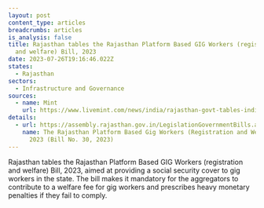 ```yaml
---
layout: post
content_type: articles
breadcrumbs: articles
is_analysis: false
title: Rajasthan tables the Rajasthan Platform Based GIG Workers (registration
  and welfare) Bill, 2023
date: 2023-07-26T19:16:46.022Z
states:
  - Rajasthan
sectors:
  - Infrastructure and Governance
sources:
  - name: Mint
    url: https://www.livemint.com/news/india/rajasthan-govt-tables-indias-first-gig-workers-rights-bill-provide-them-with-unique-id-11689959770272.html
details:
  - url: https://assembly.rajasthan.gov.in/LegislationGovernmentBills.aspx
    name: The Rajasthan Platform Based Gig Workers (Registration and Welfare) Bill,
      2023 (Bill No. 30, 2023)
---
```

Rajasthan tables the Rajasthan Platform Based GIG Workers (registration and welfare) Bill, 2023, aimed at providing a social security cover to gig workers in the state. The bill makes it mandatory for the aggregators to contribute to a welfare fee for gig workers and prescribes heavy monetary penalties if they fail to comply.
